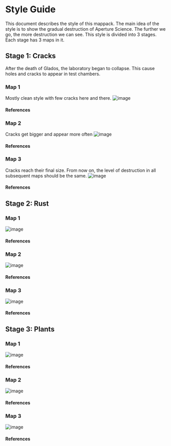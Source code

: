 # Style Guide
This document describes the style of this mappack. The main idea of the style is to show the gradual destruction of Aperture Science. The further we go, the more destruction we can see. This style is divided into 3 stages. Each stage has 3 maps in it.

## Stage 1: Сracks
After the death of Glados, the laboratory began to collapse. This cause holes and cracks to appear in test chambers.

### Map 1
Mostly clean style with few cracks here and there.
![image](https://github.com/leankee/ruins/assets/59232816/4f27bb1c-f50a-408f-aa02-5eb80c6a7cc3)

#### References

### Map 2
Cracks get bigger and appear more often
![image](https://github.com/leankee/ruins/assets/59232816/0af625cb-1045-4665-aa08-2f9e80d90063)

#### References

### Map 3
Cracks reach their final size. From now on, the level of destruction in all subsequent maps should be the same.
![image](https://github.com/leankee/ruins/assets/59232816/5b102538-2719-42f5-999a-761b7aef1446)

#### References

## Stage 2: Rust

### Map 1
![image](https://github.com/leankee/ruins/assets/59232816/158a2c08-93d1-46a1-8de5-e034dd87f842)

#### References

### Map 2
![image](https://github.com/leankee/ruins/assets/59232816/b8bc6cb0-885b-4beb-aa6a-4d495f0a16f8)

#### References

### Map 3
![image](https://github.com/leankee/ruins/assets/59232816/da608f38-2eb0-4135-870a-cbeb59730242)

#### References

##  Stage 3: Plants

### Map 1

![image](https://github.com/leankee/ruins/assets/59232816/9fd08fb2-092b-441f-ab65-87b8aa1cbc36)

#### References

### Map 2

![image](https://github.com/leankee/ruins/assets/59232816/bcaa622c-5da6-4739-8d02-f3fd7f568215)

#### References

### Map 3

![image](https://github.com/leankee/ruins/assets/59232816/f8b9b38d-dae5-48fb-9ce5-4ef2060d90fa)

#### References
